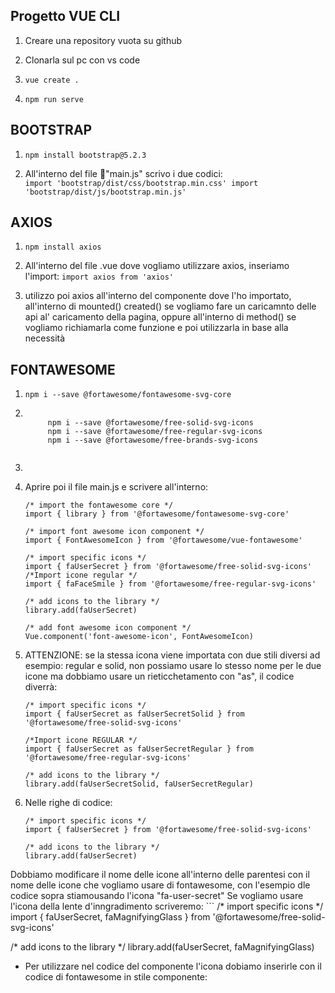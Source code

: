 ## Progetto VUE CLI
1. Creare una repository vuota su github
2. Clonarla sul pc con vs code

3. 
    ``` vue create . ```
4. 
    ``` npm run serve ```

## BOOTSTRAP
1. 
    ``` npm install bootstrap@5.2.3 ```

2. All'interno del file 📃"main.js" scrivo i due codici:
    <code> 
        import 'bootstrap/dist/css/bootstrap.min.css' 
        import 'bootstrap/dist/js/bootstrap.min.js' 
    </code>

## AXIOS
1. 
    ``` npm install axios ```

2. All'interno del file .vue dove vogliamo utilizzare axios, inseriamo l'import:
    ``` import axios from 'axios' ```

3. utilizzo poi axios all'interno del componente dove l'ho importato,
    all'interno di mounted() created() se vogliamo fare un caricamnto delle api al' caricamento della pagina,
    oppure all'interno di method() se vogliamo richiamarla come funzione e poi utilizzarla in base alla necessità

## FONTAWESOME
1. 
    ``` npm i --save @fortawesome/fontawesome-svg-core ```

2. 
   <code>
        npm i --save @fortawesome/free-solid-svg-icons   
        npm i --save @fortawesome/free-regular-svg-icons 
        npm i --save @fortawesome/free-brands-svg-icons
    </code>

3. ``` npm i --save @fortawesome/vue-fontawesome@latest-2
4. Aprire poi il file main.js e scrivere all'interno:
    ```
    /* import the fontawesome core */
    import { library } from '@fortawesome/fontawesome-svg-core'

    /* import font awesome icon component */
    import { FontAwesomeIcon } from '@fortawesome/vue-fontawesome'

    /* import specific icons */
    import { faUserSecret } from '@fortawesome/free-solid-svg-icons'
    /*Import icone regular */
    import { faFaceSmile } from '@fortawesome/free-regular-svg-icons'

    /* add icons to the library */
    library.add(faUserSecret)

    /* add font awesome icon component */
    Vue.component('font-awesome-icon', FontAwesomeIcon)

5. ATTENZIONE: se la stessa icona viene importata con due stili diversi ad esempio: regular e solid,
   non possiamo usare lo stesso nome per le due icone ma dobbiamo usare un rieticchetamento con "as", il codice diverrà:
    ```
    /* import specific icons */
    import { faUserSecret as faUserSecretSolid } from '@fortawesome/free-solid-svg-icons'

    /*Import icone REGULAR */
    import { faUserSecret as faUserSecretRegular } from '@fortawesome/free-regular-svg-icons'

    /* add icons to the library */
    library.add(faUserSecretSolid, faUserSecretRegular)

6. Nelle righe di codice:
    ```
    /* import specific icons */
    import { faUserSecret } from '@fortawesome/free-solid-svg-icons'

    /* add icons to the library */
    library.add(faUserSecret)

Dobbiamo modificare il nome delle icone all'interno delle parentesi con il nome delle icone che vogliamo usare di fontawesome, con l'esempio dle codice sopra stiamousando l'icona "fa-user-secret" Se vogliamo usare l'icona della lente d'inngradimento scriveremo: ``` /* import specific icons */ import { faUserSecret, faMagnifyingGlass } from '@fortawesome/free-solid-svg-icons'

/* add icons to the library */
library.add(faUserSecret, faMagnifyingGlass)


- Per utilizzare nel codice del componente l'icona dobiamo inserirle con il codice di fontawesome in stile componente:

